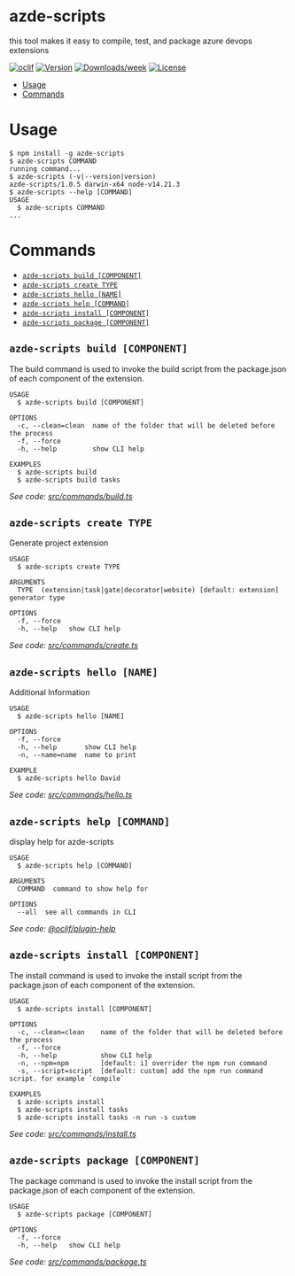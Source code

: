 azde-scripts
============

this tool makes it easy to compile, test, and package azure devops extensions

[![oclif](https://img.shields.io/badge/cli-oclif-brightgreen.svg)](https://oclif.io)
[![Version](https://img.shields.io/npm/v/azde-scripts.svg)](https://npmjs.org/package/azde-scripts)
[![Downloads/week](https://img.shields.io/npm/dw/azde-scripts.svg)](https://npmjs.org/package/azde-scripts)
[![License](https://img.shields.io/npm/l/azde-scripts.svg)](https://github.com/davidpolaniaac/azde-scripts/blob/master/package.json)

<!-- toc -->
* [Usage](#usage)
* [Commands](#commands)
<!-- tocstop -->
# Usage
<!-- usage -->
```sh-session
$ npm install -g azde-scripts
$ azde-scripts COMMAND
running command...
$ azde-scripts (-v|--version|version)
azde-scripts/1.0.5 darwin-x64 node-v14.21.3
$ azde-scripts --help [COMMAND]
USAGE
  $ azde-scripts COMMAND
...
```
<!-- usagestop -->
# Commands
<!-- commands -->
* [`azde-scripts build [COMPONENT]`](#azde-scripts-build-component)
* [`azde-scripts create TYPE`](#azde-scripts-create-type)
* [`azde-scripts hello [NAME]`](#azde-scripts-hello-name)
* [`azde-scripts help [COMMAND]`](#azde-scripts-help-command)
* [`azde-scripts install [COMPONENT]`](#azde-scripts-install-component)
* [`azde-scripts package [COMPONENT]`](#azde-scripts-package-component)

## `azde-scripts build [COMPONENT]`

The build command is used to invoke the build script from the package.json of each component of the extension.

```
USAGE
  $ azde-scripts build [COMPONENT]

OPTIONS
  -c, --clean=clean  name of the folder that will be deleted before the process
  -f, --force
  -h, --help         show CLI help

EXAMPLES
  $ azde-scripts build
  $ azde-scripts build tasks
```

_See code: [src/commands/build.ts](https://github.com/davidpolaniaac/azde-scripts/blob/v1.0.5/src/commands/build.ts)_

## `azde-scripts create TYPE`

Generate project extension

```
USAGE
  $ azde-scripts create TYPE

ARGUMENTS
  TYPE  (extension|task|gate|decorator|website) [default: extension] generator type

OPTIONS
  -f, --force
  -h, --help   show CLI help
```

_See code: [src/commands/create.ts](https://github.com/davidpolaniaac/azde-scripts/blob/v1.0.5/src/commands/create.ts)_

## `azde-scripts hello [NAME]`

Additional Information

```
USAGE
  $ azde-scripts hello [NAME]

OPTIONS
  -f, --force
  -h, --help       show CLI help
  -n, --name=name  name to print

EXAMPLE
  $ azde-scripts hello David
```

_See code: [src/commands/hello.ts](https://github.com/davidpolaniaac/azde-scripts/blob/v1.0.5/src/commands/hello.ts)_

## `azde-scripts help [COMMAND]`

display help for azde-scripts

```
USAGE
  $ azde-scripts help [COMMAND]

ARGUMENTS
  COMMAND  command to show help for

OPTIONS
  --all  see all commands in CLI
```

_See code: [@oclif/plugin-help](https://github.com/oclif/plugin-help/blob/v3.3.1/src/commands/help.ts)_

## `azde-scripts install [COMPONENT]`

The install command is used to invoke the install script from the package.json of each component of the extension.

```
USAGE
  $ azde-scripts install [COMPONENT]

OPTIONS
  -c, --clean=clean    name of the folder that will be deleted before the process
  -f, --force
  -h, --help           show CLI help
  -n, --npm=npm        [default: i] overrider the npm run command
  -s, --script=script  [default: custom] add the npm run command script. for example `compile`

EXAMPLES
  $ azde-scripts install
  $ azde-scripts install tasks
  $ azde-scripts install tasks -n run -s custom
```

_See code: [src/commands/install.ts](https://github.com/davidpolaniaac/azde-scripts/blob/v1.0.5/src/commands/install.ts)_

## `azde-scripts package [COMPONENT]`

The package command is used to invoke the install script from the package.json of each component of the extension.

```
USAGE
  $ azde-scripts package [COMPONENT]

OPTIONS
  -f, --force
  -h, --help   show CLI help
```

_See code: [src/commands/package.ts](https://github.com/davidpolaniaac/azde-scripts/blob/v1.0.5/src/commands/package.ts)_
<!-- commandsstop -->
